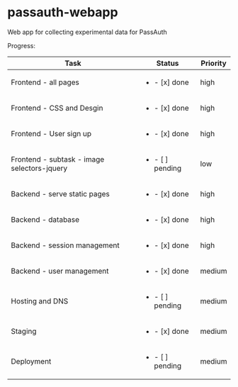 # passauth-webapp
Web app for collecting experimental data for PassAuth

Progress:

| Task | Status | Priority |  
|------|--------|----------|
|  Frontend - all pages    |  <ul><li>- [x] done</li></ul> | high |  
|  Frontend - CSS and Desgin    | <ul><li>- [x] done</li></ul> | high |
|  Frontend - User sign up | <ul><li>- [x] done</li></ul> | high | 
|  Frontend - subtask - image selectors-jquery   |  <ul><li>- [ ] pending</li></ul>  | low | 
| Backend - serve static pages |  <ul><li>- [x] done </li></ul>  | high |
| Backend - database |  <ul><li>- [x] done </li></ul>  | high |
| Backend - session management |  <ul><li>- [x] done</li></ul>  | high |
| Backend - user management |  <ul><li>- [x] done</li></ul>  | medium |
| Hosting and DNS |  <ul><li>- [ ] pending</li></ul>  | medium |
| Staging |  <ul><li>- [x] done</li></ul>  | medium |
| Deployment |  <ul><li>- [ ] pending</li></ul>  | medium |
